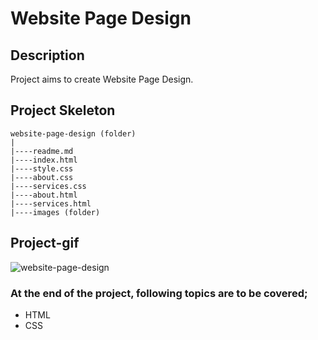 # Website Page Design
## Description
Project aims to create Website Page Design.
## Project Skeleton

```
website-page-design (folder)
|
|----readme.md
|----index.html  
|----style.css 
|----about.css 
|----services.css 
|----about.html  
|----services.html 		
|----images (folder)
```
## Project-gif 
![website-page-design](https://user-images.githubusercontent.com/102467587/217637230-129192d3-1213-4627-819f-e65dcfedefdf.gif)
### At the end of the project, following topics are to be covered;
- HTML 
- CSS
